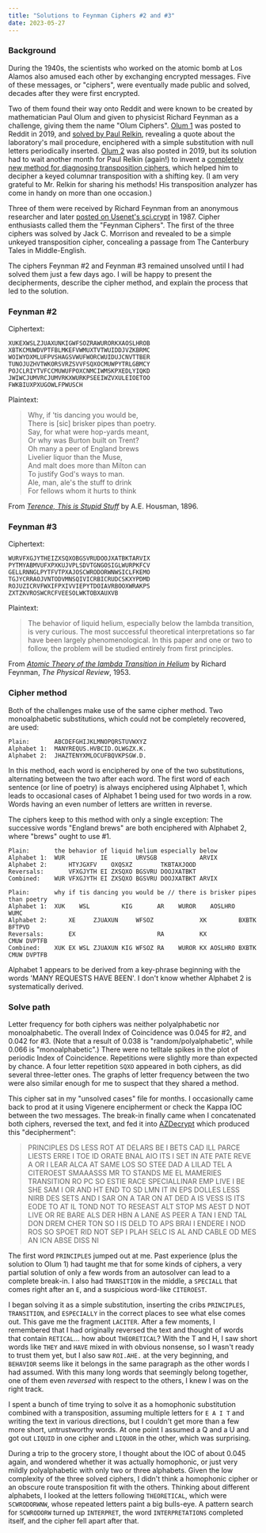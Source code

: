 ```yaml
---
title: "Solutions to Feynman Ciphers #2 and #3"
date: 2023-05-27
---
```

### Background
During the 1940s, the scientists who worked on the atomic bomb at Los Alamos also amused each other by exchanging encrypted messages. Five of these messages, or "ciphers", were eventually made public and solved, decades after they were first encrypted. 

Two of them found their way onto Reddit and were known to be created by mathematician Paul Olum and given to physicist Richard Feynman as a challenge, giving them the name "Olum Ciphers".  [Olum 1](https://www.reddit.com/r/codes/comments/b69ovn/feynman_olum_i_cipher/) was posted to Reddit in 2019, and [solved by Paul Relkin](https://www.researchgate.net/publication/356203267_Solving_the_Olum_1_Cipher), revealing a quote about the laboratory's mail procedure, enciphered with a simple substitution with null letters periodically inserted. [Olum 2](https://www.reddit.com/r/codes/comments/b69xtq/feyman_olum_ii_cipher/) was also posted in 2019, but its solution had to wait another month for Paul Relkin (again!) to invent a [completely new method for diagnosing transposition ciphers](https://www.researchgate.net/publication/357106780_Solving_the_Olum_2_cipher_a_new_approach_to_cryptanalysis_of_transposition_ciphers), which helped him to decipher a keyed columnar transposition with a shifting key.  (I am very grateful to Mr. Relkin for sharing his methods! His transposition analyzer has come in handy on more than one occasion.)

Three of them were received by Richard Feynman from an anonymous researcher and later [posted on Usenet's sci.crypt](https://ciphermysteries.com/other-ciphers/feynman-ciphers) in 1987. Cipher enthusiasts called them the "Feynman Ciphers". The first of the three ciphers was solved by Jack C. Morrison and revealed to be a simple unkeyed transposition cipher, concealing a passage from The Canterbury Tales in Middle-English.

The ciphers Feynman #2 and Feynman #3 remained unsolved until I had solved them just a few days ago. I will be happy to present the decipherments, describe the cipher method, and explain the process that led to the solution.

### Feynman #2 

Ciphertext:
```
XUKEXWSLZJUAXUNKIGWFSOZRAWURORKXAOSLHROB
XBTKCMUWDVPTFBLMKEFVWMUXTVTWUIDDJVZKBRMC
WOIWYDXMLUFPVSHAGSVWUFWORCWUIDUJCNVTTBER
TUNOJUZHVTWKORSVRZSVVFSQXOCMUWPYTRLGBMCY
POJCLRIYTVFCCMUWUFPOXCNMCIWMSKPXEDLYIQKD
JWIWCJUMVRCJUMVRKXWURKPSEEIWZVXULEIOETOO
FWKBIUXPXUGOWLFPWUSCH
```

Plaintext:

> Why, if 'tis dancing you would be,  
> There is [sic] brisker pipes than poetry.  
> Say, for what were hop-yards meant,  
> Or why was Burton built on Trent?  
> Oh many a peer of England brews  
> Livelier liquor than the Muse,  
> And malt does more than Milton can  
> To justify God's ways to man.  
> Ale, man, ale's the stuff to drink  
> For fellows whom it hurts to think

From [*Terence, This is Stupid Stuff*](https://stuff.mit.edu/people/dpolicar/writing/poetry/poems/terence.html) by A.E. Housman, 1896.

### Feynman #3

Ciphertext:
```
WURVFXGJYTHEIZXSQXOBGSVRUDOOJXATBKTARVIX
PYTMYABMVUFXPXKUJVPLSDVTGNGOSIGLWURPKFCV
GELLRNNGLPYTFVTPXAJOSCWRODORWNWSICLFKEMO
TGJYCRRAOJVNTODVMNSQIVICRBICRUDCSKXYPDMD
ROJUZICRVFWXIFPXIVVIEPYTDOIAVRBOOXWRAKPS
ZXTZKVROSWCRCFVEESOLWKTOBXAUXVB
```

Plaintext:
> The behavior of liquid helium, especially below the lambda transition, is very curious. 
> The most successful theoretical interpretations so far have been largely phenomenological.
> In this paper and one or two to follow, the problem will be studied entirely from first principles.

From [*Atomic Theory of the lambda Transition in Helium*](https://authors.library.caltech.edu/3537/1/FEYpr53b.pdf) by Richard Feynman, *The Physical Review*, 1953.


### Cipher method

Both of the challenges make use of the same cipher method. Two monoalphabetic substitutions, which could not be completely recovered, are used:

```
Plain:       ABCDEFGHIJKLMNOPQRSTUVWXYZ
Alphabet 1:  MANYREQUS.HVBCID.OLWGZX.K. 
Alphabet 2:  JHAZTENYXMLOCUFBQVKPSGW.D.
```

In this method, each word is enciphered by one of the two substitutions, alternating between the two after each word. The first word of each sentence (or line of poetry) is always enciphered using Alphabet 1, which leads to occasional cases of Alphabet 1 being used for two words in a row. Words having an even number of letters are written in reverse. 

The ciphers keep to this method with only a single exception: The successive words "England brews" are both enciphered with Alphabet 2, where "brews" ought to use #1.

```
Plain:       the behavior of liquid helium especially below
Alphabet 1:  WUR          IE        URVSGB            ARVIX
Alphabet 2:      HTYJGXFV    OXQSXZ        TKBTAXJOOD
Reversals:       VFXGJYTH EI ZXSQXO BGSVRU DOOJXATBKT
Combined:    WUR VFXGJYTH EI ZXSQXO BGSVRU DOOJXATBKT ARVIX

Plain:       why if tis dancing you would be // there is brisker pipes than poetry
Alphabet 1:  XUK    WSL         KIG       AR    WUROR    AOSLHRO       WUMC
Alphabet 2:      XE     ZJUAXUN     WFSOZ             XK         BXBTK      BFTPVD
Reversals:       EX                       RA          KX               CMUW DVPTFB
Combined:    XUK EX WSL ZJUAXUN KIG WFSOZ RA    WUROR KX AOSLHRO BXBTK CMUW DVPTFB
```

Alphabet 1 appears to be derived from a key-phrase beginning with the words 'MANY REQUESTS HAVE BEEN'. I don't know whether Alphabet 2 is systematically derived.

### Solve path

Letter frequency for both ciphers was neither polyalphabetic nor monoalphabetic. The overall Index of Coincidence was 0.045 for #2, and 0.042 for #3. (Note that a result of 0.038 is "random/polyalphabetic", while 0.066 is "monoalphabetic".) There were no telltale spikes in the plot of periodic Index of Coincidence. Repetitions were slightly more than expected by chance. A four letter repetition `SQXO` appeared in both ciphers, as did several three-letter ones. The graphs of letter frequency between the two were also similar enough for me to suspect that they shared a method.

This cipher sat in my "unsolved cases" file for months. I occasionally came back to prod at it using Vigenere encipherment or check the Kappa IOC between the two messages. The break-in finally came when I concatenated both ciphers, reversed the text, and fed it into [AZDecrypt](https://github.com/doranchak/azdecrypt) which produced this "decipherment":

> PRINCIPLES DS LESS ROT AT DELARS BE I BETS 
CAD ILL PARCE LIESTS ERRE I TOE ID ORATE 
BNAL AIO ITS I SET IN ATE PATE REVE A OR 
I LEAR ALCA AT SAME LOS SO STEE DAD A LILAD 
TEL A CITEROEST SMAAASSS MR TO STANDS ME 
EL MAMERIES TRANSITION RO PC SO ESTIE RACE 
SPECIALLINAR EMP LIVE I BE SHE SAM I OR AND 
HT END TO SD LMN IT IN EPS DOLLES LESS NIRB 
DES SETS AND I SAR ON A TAR ON AT DED A IS 
VESS IS ITS EODE TO AT IL TOND NOT TO RESEAST 
ALT STOP MS AEST D NOT LIVE OR RE BARE ALS 
DER HBN A LANE AS PEER A TAN I END TAL DON 
DREM CHER TON SO I IS DELD TO APS BRAI I 
ENDERE I NOD ROS SO SPOET RID NOT SEP I PLAH 
SELC IS AL AND CABLE OD MES AN ICN ABSE DISS 
NI

The first word `PRINCIPLES` jumped out at me. Past experience (plus the solution to Olum 1) had taught me that for some kinds of ciphers, a very partial solution of only a few words from an autosolver can lead to a complete break-in. I also had `TRANSITION` in the middle, a `SPECIALL` that comes right after an `E`, and a suspicious word-like `CITEROEST`.

I began solving it as a simple substitution, inserting the cribs `PRINCIPLES`, `TRANSITION`, and `ESPECIALLY` in the correct places to see what else comes out. This gave me the fragment `LACITER`. After a few moments, I remembered that I had originally reversed the text and thought of words that contain `RETICAL`... how about `THEORETICAL`? With the T and H, I saw short words like `THEY` and `HAVE` mixed in with obvious nonsense, so I wasn't ready to trust them yet, but I also saw `ROI.AHE.` at the very beginning, and `BEHAVIOR` seems like it belongs in the same paragraph as the other words I had assumed. With this many long words that seemingly belong together, one of them even *reversed* with respect to the others, I knew I was on the right track.

I spent a bunch of time trying to solve it as a homophonic substitution combined with a transposition, assuming multiple letters for `E A I T` and writing the text in various directions, but I couldn't get more than a few more short, untrustworthy words. At one point I assumed a Q and a U and got out `LIQUID` in one cipher and `LIQUOR` in the other, which was surprising.

During a trip to the grocery store, I thought about the IOC of about 0.045 again, and wondered whether it was actually homophonic, or just very mildly polyalphabetic with only two or three alphabets. Given the low complexity of the three solved ciphers, I didn't think a homophonic cipher or an obscure route transposition fit with the others. Thinking about different alphabets, I looked at the letters following `THEORETICAL`, which were `SCWRODORWNW`, whose repeated letters paint a big bulls-eye. A pattern search for `SCWRODORW` turned up `INTERPRET`, the word `INTERPRETATIONS` completed itself, and the cipher fell apart after that.
